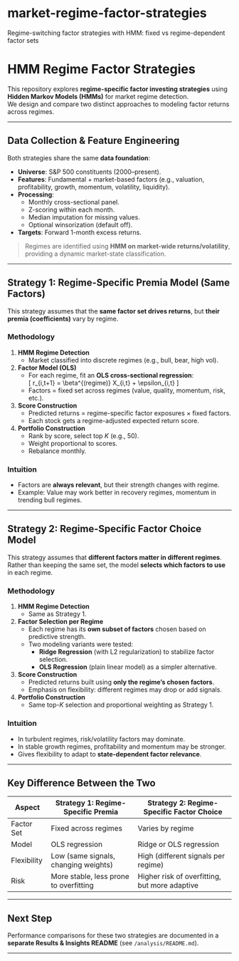 # market-regime-factor-strategies
Regime-switching factor strategies with HMM: fixed vs regime-dependent factor sets
# HMM Regime Factor Strategies

This repository explores **regime-specific factor investing strategies** using **Hidden Markov Models (HMMs)** for market regime detection.  
We design and compare two distinct approaches to modeling factor returns across regimes.

---

## Data Collection & Feature Engineering

Both strategies share the same **data foundation**:

- **Universe**: S&P 500 constituents (2000–present).  
- **Features**: Fundamental + market-based factors (e.g., valuation, profitability, growth, momentum, volatility, liquidity).  
- **Processing**:
  - Monthly cross-sectional panel.
  - Z-scoring within each month.
  - Median imputation for missing values.
  - Optional winsorization (default off).
- **Targets**: Forward 1-month excess returns.

> Regimes are identified using **HMM on market-wide returns/volatility**, providing a dynamic market-state classification.

---

## Strategy 1: Regime-Specific **Premia Model** (Same Factors)

This strategy assumes that the **same factor set drives returns**, but **their premia (coefficients)** vary by regime.  

### Methodology
1. **HMM Regime Detection**  
   - Market classified into discrete regimes (e.g., bull, bear, high vol).  
2. **Factor Model (OLS)**  
   - For each regime, fit an **OLS cross-sectional regression**:  
     \[
     r_{i,t+1} = \beta^{(regime)} X_{i,t} + \epsilon_{i,t}
     \]  
   - Factors = fixed set across regimes (value, quality, momentum, risk, etc.).  
3. **Score Construction**  
   - Predicted returns = regime-specific factor exposures × fixed factors.  
   - Each stock gets a regime-adjusted expected return score.  
4. **Portfolio Construction**  
   - Rank by score, select top *K* (e.g., 50).  
   - Weight proportional to scores.  
   - Rebalance monthly.

### Intuition
- Factors are **always relevant**, but their strength changes with regime.  
- Example: Value may work better in recovery regimes, momentum in trending bull regimes.

---

## Strategy 2: Regime-Specific **Factor Choice Model**

This strategy assumes that **different factors matter in different regimes**.  
Rather than keeping the same set, the model **selects which factors to use** in each regime.  

### Methodology
1. **HMM Regime Detection**  
   - Same as Strategy 1.  
2. **Factor Selection per Regime**  
   - Each regime has its **own subset of factors** chosen based on predictive strength.  
   - Two modeling variants were tested:
     - **Ridge Regression** (with L2 regularization) to stabilize factor selection.  
     - **OLS Regression** (plain linear model) as a simpler alternative.  
3. **Score Construction**  
   - Predicted returns built using **only the regime’s chosen factors**.  
   - Emphasis on flexibility: different regimes may drop or add signals.  
4. **Portfolio Construction**  
   - Same top-*K* selection and proportional weighting as Strategy 1.  

### Intuition
- In turbulent regimes, risk/volatility factors may dominate.  
- In stable growth regimes, profitability and momentum may be stronger.  
- Gives flexibility to adapt to **state-dependent factor relevance**.

---

## Key Difference Between the Two

| Aspect | Strategy 1: Regime-Specific Premia | Strategy 2: Regime-Specific Factor Choice |
|--------|------------------------------------|-------------------------------------------|
| Factor Set | Fixed across regimes | Varies by regime |
| Model | OLS regression | Ridge or OLS regression |
| Flexibility | Low (same signals, changing weights) | High (different signals per regime) |
| Risk | More stable, less prone to overfitting | Higher risk of overfitting, but more adaptive |

---

## Next Step
Performance comparisons for these two strategies are documented in a **separate Results & Insights README** (see `/analysis/README.md`).  

---
